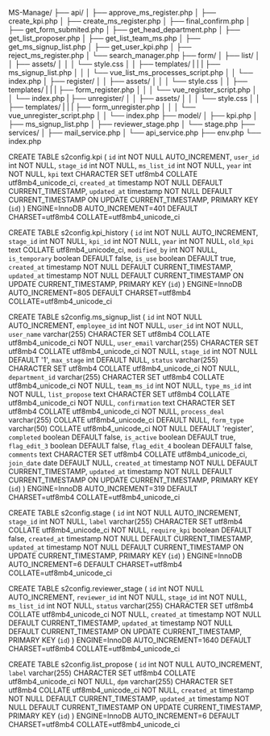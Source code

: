 MS-Manage/
├── api/
│   ├── approve_ms_register.php
│   ├── create_kpi.php
│   ├── create_ms_register.php
│   ├── final_confirm.php
│   ├── get_form_submited.php
│   ├── get_head_department.php
│   ├── get_list_proposer.php
│   ├── get_list_team_ms.php
│   ├── get_ms_signup_list.php
│   ├── get_user_kpi.php
│   ├── reject_ms_register.php
│   └── search_manager.php
├── form/
│   ├── list/
│   │   ├── assets/
│   │   │   └── style.css
│   │   ├── templates/
|   |   |   ├── ms_signup_list.php
│   │   │   └── vue_list_ms_processes_script.php
│   │   └── index.php
│   ├── register/
│   │   ├── assets/
│   │   │   └── style.css
│   │   ├── templates/
|   |   |   ├── form_register.php
│   │   │   └── vue_register_script.php
│   │   └── index.php
|   ├── unregister/
│   │   ├── assets/
│   │   │   └── style.css
│   │   ├── templates/
|   |   |   ├── form_unregister.php
│   │   │   └── vue_unregister_script.php
│   │   └── index.php
├── model/
│   ├── kpi.php
│   ├── ms_signup_list.php
│   ├── reviewer_stage.php
│   └── stage.php
├── services/
│   ├── mail_service.php
│   └── api_service.php
├── env.php
└── index.php

CREATE TABLE s2config.kpi (
  `id` int NOT NULL AUTO_INCREMENT,
  `user_id` int NOT NULL,
  `stage_id` int NOT NULL,
  `ms_list_id` int NOT NULL,
  `year` int NOT NULL,
  `kpi` text CHARACTER SET utf8mb4 COLLATE utf8mb4_unicode_ci,
  `created_at` timestamp NOT NULL DEFAULT CURRENT_TIMESTAMP,
  `updated_at` timestamp NOT NULL DEFAULT CURRENT_TIMESTAMP ON UPDATE CURRENT_TIMESTAMP,
  PRIMARY KEY (`id`)
) ENGINE=InnoDB AUTO_INCREMENT=401 DEFAULT CHARSET=utf8mb4 COLLATE=utf8mb4_unicode_ci

CREATE TABLE s2config.kpi_history (
  `id` int NOT NULL AUTO_INCREMENT,
  `stage_id` int NOT NULL,
  `kpi_id` int NOT NULL,
  `year` int NOT NULL,
  `old_kpi` text COLLATE utf8mb4_unicode_ci,
  `modified_by` int NOT NULL,
  `is_temporary` boolean DEFAULT false,
  `is_use` boolean DEFAULT true,
  `created_at` timestamp NOT NULL DEFAULT CURRENT_TIMESTAMP,
  `updated_at` timestamp NOT NULL DEFAULT CURRENT_TIMESTAMP ON UPDATE CURRENT_TIMESTAMP,
  PRIMARY KEY (`id`)
) ENGINE=InnoDB AUTO_INCREMENT=805 DEFAULT CHARSET=utf8mb4 COLLATE=utf8mb4_unicode_ci

CREATE TABLE s2config.ms_signup_list (
  `id` int NOT NULL AUTO_INCREMENT,
  `employee_id` int NOT NULL,
  `user_id` int NOT NULL,
  `user_name` varchar(255) CHARACTER SET utf8mb4 COLLATE utf8mb4_unicode_ci NOT NULL,
  `user_email` varchar(255) CHARACTER SET utf8mb4 COLLATE utf8mb4_unicode_ci NOT NULL,
  `stage_id` int NOT NULL DEFAULT '1',
  `max_stage` int DEFAULT NULL,
  `status` varchar(255) CHARACTER SET utf8mb4 COLLATE utf8mb4_unicode_ci NOT NULL,
  `department_id` varchar(255) CHARACTER SET utf8mb4 COLLATE utf8mb4_unicode_ci NOT NULL,
  `team_ms_id` int NOT NULL,
  `type_ms_id` int NOT NULL,
  `list_propose` text CHARACTER SET utf8mb4 COLLATE utf8mb4_unicode_ci NOT NULL,
  `confirmation` text CHARACTER SET utf8mb4 COLLATE utf8mb4_unicode_ci NOT NULL,
  `process_deal` varchar(255) COLLATE utf8mb4_unicode_ci DEFAULT NULL,
  `form_type` varchar(50) COLLATE utf8mb4_unicode_ci NOT NULL DEFAULT 'register',
  `completed` boolean DEFAULT false,
  `is_active` boolean DEFAULT true,
  `flag_edit_3` boolean DEFAULT false,
  `flag_edit_4` boolean DEFAULT false,
  `comments` text CHARACTER SET utf8mb4 COLLATE utf8mb4_unicode_ci,
  `join_date` date DEFAULT NULL,
  `created_at` timestamp NOT NULL DEFAULT CURRENT_TIMESTAMP,
  `updated_at` timestamp NOT NULL DEFAULT CURRENT_TIMESTAMP ON UPDATE CURRENT_TIMESTAMP,
  PRIMARY KEY (`id`)
) ENGINE=InnoDB AUTO_INCREMENT=319 DEFAULT CHARSET=utf8mb4 COLLATE=utf8mb4_unicode_ci

CREATE TABLE s2config.stage (
  `id` int NOT NULL AUTO_INCREMENT,
  `stage_id` int NOT NULL,
  `label` varchar(255) CHARACTER SET utf8mb4 COLLATE utf8mb4_unicode_ci NOT NULL,
  `require_kpi` boolean DEFAULT false,
  `created_at` timestamp NOT NULL DEFAULT CURRENT_TIMESTAMP,
  `updated_at` timestamp NOT NULL DEFAULT CURRENT_TIMESTAMP ON UPDATE CURRENT_TIMESTAMP,
  PRIMARY KEY (`id`)
) ENGINE=InnoDB AUTO_INCREMENT=6 DEFAULT CHARSET=utf8mb4 COLLATE=utf8mb4_unicode_ci

CREATE TABLE s2config.reviewer_stage (
  `id` int NOT NULL AUTO_INCREMENT,
  `reviewer_id` int NOT NULL,
  `stage_id` int NOT NULL,
  `ms_list_id` int NOT NULL,
  `status` varchar(255) CHARACTER SET utf8mb4 COLLATE utf8mb4_unicode_ci NOT NULL,
  `created_at` timestamp NOT NULL DEFAULT CURRENT_TIMESTAMP,
  `updated_at` timestamp NOT NULL DEFAULT CURRENT_TIMESTAMP ON UPDATE CURRENT_TIMESTAMP,
  PRIMARY KEY (`id`)
) ENGINE=InnoDB AUTO_INCREMENT=1640 DEFAULT CHARSET=utf8mb4 COLLATE=utf8mb4_unicode_ci

CREATE TABLE s2config.list_propose (
  `id` int NOT NULL AUTO_INCREMENT,
  `label` varchar(255) CHARACTER SET utf8mb4 COLLATE utf8mb4_unicode_ci NOT NULL,
  `dpm` varchar(255) CHARACTER SET utf8mb4 COLLATE utf8mb4_unicode_ci NOT NULL,
  `created_at` timestamp NOT NULL DEFAULT CURRENT_TIMESTAMP,
  `updated_at` timestamp NOT NULL DEFAULT CURRENT_TIMESTAMP ON UPDATE CURRENT_TIMESTAMP,
  PRIMARY KEY (`id`)
) ENGINE=InnoDB AUTO_INCREMENT=6 DEFAULT CHARSET=utf8mb4 COLLATE=utf8mb4_unicode_ci